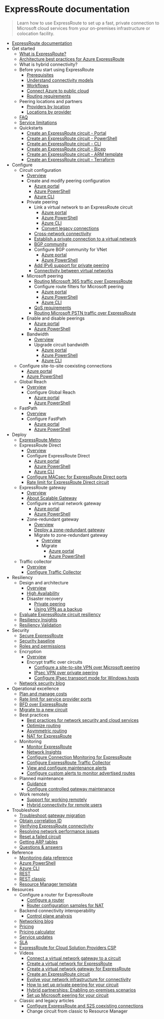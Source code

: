 # ExpressRoute documentation
> Learn how to use ExpressRoute to set up a fast, private connection to Microsoft cloud services from your on-premises infrastructure or colocation facility.
  - [ExpressRoute documentation](https://learn.microsoft.com/en-us/azure/expressroute/)
  - Get started
    - [What is ExpressRoute?](https://learn.microsoft.com/en-us/azure/expressroute/expressroute-introduction)
    - [Architecture best practices for Azure ExpressRoute](https://learn.microsoft.com/azure/well-architected/service-guides/azure-expressroute?toc=/azure/expressroute/toc.jso)
    - What is hybrid connectivity?
    - Before you start using ExpressRoute
      - [Prerequisites](https://learn.microsoft.com/en-us/azure/expressroute/expressroute-prerequisites)
      - [Understand connectivity models](https://learn.microsoft.com/en-us/azure/expressroute/expressroute-connectivity-models)
      - [Workflows](https://learn.microsoft.com/en-us/azure/expressroute/expressroute-workflows)
      - [Connect Azure to public cloud](https://learn.microsoft.com/en-us/azure/expressroute/expressroute-connect-azure-to-public-cloud)
      - [Routing requirements](https://learn.microsoft.com/en-us/azure/expressroute/expressroute-routing)
    - Peering locations and partners
      - [Providers by location](https://learn.microsoft.com/en-us/azure/expressroute/expressroute-locations-providers)
      - [Locations by provider](https://learn.microsoft.com/en-us/azure/expressroute/expressroute-locations)
    - [FAQ](https://learn.microsoft.com/en-us/azure/expressroute/expressroute-faqs)
    - [Service limitations](https://learn.microsoft.com/en-us/azure/azure-resource-manager/management/azure-subscription-service-limits?toc=/azure/expressroute/toc.json)
    - Quickstarts
      - [Create an ExpressRoute circuit - Portal](https://learn.microsoft.com/en-us/azure/expressroute/expressroute-howto-circuit-portal-resource-manager)
      - [Create an ExpressRoute circuit - PowerShell](https://learn.microsoft.com/en-us/azure/expressroute/expressroute-howto-circuit-arm)
      - [Create an ExpressRoute circuit - CLI](https://learn.microsoft.com/en-us/azure/expressroute/howto-circuit-cli)
      - [Create an ExpressRoute circuit - Bicep](https://learn.microsoft.com/en-us/azure/expressroute/quickstart-create-expressroute-vnet-bicep)
      - [Create an ExpressRoute circuit - ARM template](https://learn.microsoft.com/en-us/azure/expressroute/quickstart-create-expressroute-vnet-template)
      - [Create an ExpressRoute circuit - Terraform](https://learn.microsoft.com/en-us/azure/expressroute/quickstart-create-expressroute-vnet-terraform)
  - Configure
    - Circuit configuration
      - [Overview](https://learn.microsoft.com/en-us/azure/expressroute/expressroute-circuit-peerings)
      - Create and modify peering configuration
        - [Azure portal](https://learn.microsoft.com/en-us/azure/expressroute/expressroute-howto-routing-portal-resource-manager)
        - [Azure PowerShell](https://learn.microsoft.com/en-us/azure/expressroute/expressroute-howto-routing-arm)
        - [Azure CLI](https://learn.microsoft.com/en-us/azure/expressroute/howto-routing-cli)
      - Private peering
        - Link a virtual network to an ExpressRoute circuit
          - [Azure portal](https://learn.microsoft.com/en-us/azure/expressroute/expressroute-howto-linkvnet-portal-resource-manager)
          - [Azure PowerShell](https://learn.microsoft.com/en-us/azure/expressroute/expressroute-howto-linkvnet-arm)
          - [Azure CLI](https://learn.microsoft.com/en-us/azure/expressroute/expressroute-howto-linkvnet-cli)
          - [Convert legacy connections](https://learn.microsoft.com/en-us/azure/expressroute/howto-recreate-connections)
        - [Cross-network connectivity](https://learn.microsoft.com/en-us/azure/expressroute/cross-network-connectivity)
        - [Establish a private connection to a virtual network](https://learn.microsoft.com/en-us/azure/expressroute/configure-expressroute-private-peering)
        - [BGP community](https://learn.microsoft.com/en-us/azure/expressroute/bgp-communities)
        - Configure BGP community for VNet
          - [Azure portal](https://learn.microsoft.com/en-us/azure/expressroute/how-to-configure-custom-bgp-communities-portal)
          - [Azure PowerShell](https://learn.microsoft.com/en-us/azure/expressroute/how-to-configure-custom-bgp-communities)
        - [Add IPv6 support for private peering](https://learn.microsoft.com/en-us/azure/expressroute/expressroute-howto-add-ipv6)
        - [Connectivity between virtual networks](https://learn.microsoft.com/en-us/azure/expressroute/virtual-network-connectivity-guidance)
      - Microsoft peering
        - [Routing Microsoft 365 traffic over ExpressRoute](https://learn.microsoft.com/microsoft-365/enterprise/azure-expressroute?toc=/azure/expressroute/TOC.json)
        - Configure route filters for Microsoft peering
          - [Azure portal](https://learn.microsoft.com/en-us/azure/expressroute/how-to-routefilter-portal)
          - [Azure PowerShell](https://learn.microsoft.com/en-us/azure/expressroute/how-to-routefilter-powershell)
          - [Azure CLI](https://learn.microsoft.com/en-us/azure/expressroute/how-to-routefilter-cli)
        - [QoS requirements](https://learn.microsoft.com/en-us/azure/expressroute/expressroute-qos)
        - [Routing Microsoft PSTN traffic over ExpressRoute](https://learn.microsoft.com/en-us/azure/expressroute/using-expressroute-for-microsoft-pstn)
      - Enable and disable peerings
        - [Azure portal](https://learn.microsoft.com/en-us/azure/expressroute/expressroute-howto-reset-peering-portal)
        - [Azure PowerShell](https://learn.microsoft.com/en-us/azure/expressroute/expressroute-howto-reset-peering)
      - Bandwidth
        - [Overview](https://learn.microsoft.com/en-us/azure/expressroute/about-upgrade-circuit-bandwidth)
        - Upgrade circuit bandwidth
          - [Azure portal](https://learn.microsoft.com/en-us/azure/expressroute/expressroute-howto-circuit-portal-resource-manager)
          - [Azure PowerShell](https://learn.microsoft.com/en-us/azure/expressroute/expressroute-howto-circuit-arm)
          - [Azure CLI](https://learn.microsoft.com/en-us/azure/expressroute/howto-circuit-cli)
    - Configure site-to-site coexisting connections
      - [Azure portal](https://learn.microsoft.com/en-us/azure/expressroute/how-to-configure-coexisting-gateway-portal)
      - [Azure PowerShell](https://learn.microsoft.com/en-us/azure/expressroute/expressroute-howto-coexist-resource-manager)
    - Global Reach
      - [Overview](https://learn.microsoft.com/en-us/azure/expressroute/expressroute-global-reach)
      - Configure Global Reach
        - [Azure portal](https://learn.microsoft.com/en-us/azure/expressroute/expressroute-howto-set-global-reach-portal)
        - [Azure PowerShell](https://learn.microsoft.com/en-us/azure/expressroute/expressroute-howto-set-global-reach)
    - FastPath
      - [Overview](https://learn.microsoft.com/en-us/azure/expressroute/about-fastpath)
      - Configure FastPath
        - [Azure portal](https://learn.microsoft.com/en-us/azure/expressroute/expressroute-howto-linkvnet-portal-resource-manager)
        - [Azure PowerShell](https://learn.microsoft.com/en-us/azure/expressroute/expressroute-howto-linkvnet-arm?tabs=maximum)
  - Deploy
    - [ExpressRoute Metro](https://learn.microsoft.com/en-us/azure/expressroute/metro)
    - ExpressRoute Direct
      - [Overview](https://learn.microsoft.com/en-us/azure/expressroute/expressroute-erdirect-about)
      - Configure ExpressRoute Direct
        - [Azure portal](https://learn.microsoft.com/en-us/azure/expressroute/how-to-expressroute-direct-portal)
        - [Azure PowerShell](https://learn.microsoft.com/en-us/azure/expressroute/expressroute-howto-erdirect)
        - [Azure CLI](https://learn.microsoft.com/en-us/azure/expressroute/expressroute-howto-expressroute-direct-cli)
      - [Configure MACsec for ExpressRoute Direct ports](https://learn.microsoft.com/en-us/azure/expressroute/expressroute-howto-macsec)
      - [Rate limit for ExpressRoute Direct circuit](https://learn.microsoft.com/en-us/azure/expressroute/rate-limit)
    - ExpressRoute gateway
      - [Overview](https://learn.microsoft.com/en-us/azure/expressroute/expressroute-about-virtual-network-gateways)
      - [About Scalable Gateway](https://learn.microsoft.com/en-us/azure/expressroute/scalable-gateway)
      - Configure a virtual network gateway
        - [Azure portal](https://learn.microsoft.com/en-us/azure/expressroute/expressroute-howto-add-gateway-portal-resource-manager)
        - [Azure PowerShell](https://learn.microsoft.com/en-us/azure/expressroute/expressroute-howto-add-gateway-resource-manager)
      - Zone-redundant gateway
        - [Overview](https://learn.microsoft.com/en-us/azure/vpn-gateway/about-zone-redundant-vnet-gateways?toc=/azure/expressroute/toc.json)
        - [Deploy a zone-redundant gateway](https://learn.microsoft.com/en-us/azure/vpn-gateway/create-zone-redundant-vnet-gateway?toc=/azure/expressroute/toc.json)
        - Migrate to zone-redundant gateway
          - [Overview](https://learn.microsoft.com/en-us/azure/expressroute/gateway-migration)
          - Migrate
            - [Azure portal](https://learn.microsoft.com/en-us/azure/expressroute/expressroute-howto-gateway-migration-portal)
            - [Azure PowerShell](https://learn.microsoft.com/en-us/azure/expressroute/expressroute-howto-gateway-migration-powershell)
    - Traffic collector
      - [Overview](https://learn.microsoft.com/en-us/azure/expressroute/traffic-collector)
      - [Configure Traffic Collector](https://learn.microsoft.com/en-us/azure/expressroute/how-to-configure-traffic-collector)
  - Resiliency
    - Design and architecture
      - [Overview](https://learn.microsoft.com/en-us/azure/expressroute/design-architecture-for-resiliency)
      - [High Availability](https://learn.microsoft.com/en-us/azure/expressroute/designing-for-high-availability-with-expressroute)
      - Disaster recovery
        - [Private peering](https://learn.microsoft.com/en-us/azure/expressroute/designing-for-disaster-recovery-with-expressroute-privatepeering)
        - [Using VPN as a backup](https://learn.microsoft.com/en-us/azure/expressroute/use-s2s-vpn-as-backup-for-expressroute-privatepeering)
    - [Evaluate ExpressRoute circuit resiliency](https://learn.microsoft.com/en-us/azure/expressroute/evaluate-circuit-resiliency)
    - [Resiliency Insights](https://learn.microsoft.com/en-us/azure/expressroute/resiliency-insights)
    - [Resiliency Validation](https://learn.microsoft.com/en-us/azure/expressroute/resiliency-validation)
  - Security
    - [Secure ExpressRoute](https://learn.microsoft.com/en-us/azure/expressroute/secure-expressroute)
    - [Security baseline](https://learn.microsoft.com/security/benchmark/azure/baselines/expressroute-security-baseline?toc=/azure/expressroute/TOC.json)
    - [Roles and permissions](https://learn.microsoft.com/en-us/azure/expressroute/roles-permissions)
    - Encryption
      - [Overview](https://learn.microsoft.com/en-us/azure/expressroute/expressroute-about-encryption)
      - Encrypt traffic over circuits
        - [Configure a site-to-site VPN over Microsoft peering](https://learn.microsoft.com/en-us/azure/expressroute/site-to-site-vpn-over-microsoft-peering)
        - [IPsec VPN over private peering](https://learn.microsoft.com/en-us/azure/vpn-gateway/site-to-site-vpn-private-peering?toc=/azure/expressroute/toc.json)
        - [Configure IPsec transport mode for Windows hosts](https://learn.microsoft.com/en-us/azure/expressroute/expressroute-howto-ipsec-transport-private-windows)
    - [Network security blog](https://techcommunity.microsoft.com/category/azure-network-security/blog/azurenetworksecurityblog)
  - Operational excellence
    - [Plan and manage costs](https://learn.microsoft.com/en-us/azure/expressroute/plan-manage-cost)
    - [Rate limit for service provider ports](https://learn.microsoft.com/en-us/azure/expressroute/provider-rate-limit)
    - [BFD over ExpressRoute](https://learn.microsoft.com/en-us/azure/expressroute/expressroute-bfd)
    - [Migrate to a new circuit](https://learn.microsoft.com/en-us/azure/expressroute/circuit-migration)
    - Best practices
      - [Best practices for network security and cloud services](https://learn.microsoft.com/azure/cloud-adoption-framework/reference/networking-vdc)
      - [Optimize routing](https://learn.microsoft.com/en-us/azure/expressroute/expressroute-optimize-routing)
      - [Asymmetric routing](https://learn.microsoft.com/en-us/azure/expressroute/expressroute-asymmetric-routing)
      - [NAT for ExpressRoute](https://learn.microsoft.com/en-us/azure/expressroute/expressroute-nat)
    - Monitoring
      - [Monitor ExpressRoute](https://learn.microsoft.com/en-us/azure/expressroute/monitor-expressroute)
      - [Network Insights](https://learn.microsoft.com/en-us/azure/expressroute/expressroute-network-insights)
      - [Configure Connection Monitoring for ExpressRoute](https://learn.microsoft.com/en-us/azure/expressroute/how-to-configure-connection-monitor)
      - [Configure ExpressRoute Traffic Collector](https://learn.microsoft.com/en-us/azure/expressroute/how-to-configure-traffic-collector)
      - [View and configure maintenance alerts](https://learn.microsoft.com/en-us/azure/expressroute/maintenance-alerts)
      - [Configure custom alerts to monitor advertised routes](https://learn.microsoft.com/en-us/azure/expressroute/how-to-custom-route-alert)
    - Planned maintenance
      - [Guidance](https://learn.microsoft.com/en-us/azure/expressroute/planned-maintenance)
      - [Configure controlled gateway maintenance](https://learn.microsoft.com/en-us/azure/expressroute/customer-controlled-gateway-maintenance)
    - Work remotely
      - [Support for working remotely](https://learn.microsoft.com/en-us/azure/networking/working-remotely-support?toc=/azure/expressroute/toc.json)
      - [Hybrid connectivity for remote users](https://learn.microsoft.com/en-us/azure/expressroute/work-remotely-support)
  - Troubleshoot
    - [Troubleshoot gateway migration](https://learn.microsoft.com/en-us/azure/expressroute/gateway-migration-error-messaging)
    - [Obtain correlation ID](https://learn.microsoft.com/en-us/azure/expressroute/get-correlation-id)
    - [Verifying ExpressRoute connectivity](https://learn.microsoft.com/en-us/azure/expressroute/expressroute-troubleshooting-expressroute-overview)
    - [Resolving network performance issues](https://learn.microsoft.com/en-us/azure/expressroute/expressroute-troubleshooting-network-performance)
    - [Reset a failed circuit](https://learn.microsoft.com/en-us/azure/expressroute/reset-circuit)
    - [Getting ARP tables](https://learn.microsoft.com/en-us/azure/expressroute/expressroute-troubleshooting-arp-resource-manager)
    - [Questions & answers](https://learn.microsoft.com/answers/tags/225/azure-expressroute)
  - Reference
    - [Monitoring data reference](https://learn.microsoft.com/en-us/azure/expressroute/monitor-expressroute-reference)
    - [Azure PowerShell](https://learn.microsoft.com/powershell/module/az.network)
    - [Azure CLI](https://learn.microsoft.com/cli/azure/network/express-route)
    - [REST](https://learn.microsoft.com/rest/api/expressroute/)
    - [REST classic](https://learn.microsoft.com/previous-versions/azure/reference/dn606310(v=azure.100))
    - [Resource Manager template](https://learn.microsoft.com/azure/templates/microsoft.network/expressroutecircuits)
  - Resources
    - Configure a router for ExpressRoute
      - [Configure a router](https://learn.microsoft.com/en-us/azure/expressroute/expressroute-config-samples-routing)
      - [Router configuration samples for NAT](https://learn.microsoft.com/en-us/azure/expressroute/expressroute-config-samples-nat)
    - Backend connectivity interoperability
      - [Control plane analysis](https://learn.microsoft.com/en-us/azure/networking/connectivity-interoperability-control-plane?toc=/azure/expressroute/toc.json)
    - [Networking blog](https://techcommunity.microsoft.com/category/azure/blog/azurenetworkingblog)
    - [Pricing](https://azure.microsoft.com/pricing/details/expressroute/)
    - [Pricing calculator](https://azure.microsoft.com/pricing/calculator/)
    - [Service updates](https://azure.microsoft.com/updates/?product=expressroute&filters=%5B"Azure+ExpressRoute"%5D)
    - [SLA](https://azure.microsoft.com/support/legal/sla/)
    - [ExpressRoute for Cloud Solution Providers CSP](https://learn.microsoft.com/en-us/azure/expressroute/expressroute-for-cloud-solution-providers)
    - Videos
      - [Connect a virtual network gateway to a circuit](https://azure.microsoft.com/documentation/videos/azure-expressroute-how-to-create-a-connection-between-your-vpn-gateway-and-expressroute-circuit/)
      - [Create a virtual network for ExpressRoute](https://azure.microsoft.com/documentation/videos/azure-expressroute-how-to-create-a-virtual-network/)
      - [Create a virtual network gateway for ExpressRoute](https://azure.microsoft.com/documentation/videos/azure-expressroute-how-to-create-a-vpn-gateway-for-your-virtual-network/)
      - [Create an ExpressRoute circuit](https://azure.microsoft.com/documentation/videos/azure-expressroute-how-to-create-an-expressroute-circuit/)
      - [Evolve your network infrastructure for connectivity](https://learn.microsoft.com/events/ignite-2015/brk2481)
      - [How to set up private peering for your circuit](https://azure.microsoft.com/documentation/videos/azure-expressroute-how-to-set-up-azure-private-peering-for-your-expressroute-circuit/)
      - [Hybrid partnerships: Enabling on-premises scenarios](https://learn.microsoft.com/events/ignite-2015/brk1454)
      - [Set up Microsoft peering for your circuit](https://azure.microsoft.com/documentation/videos/azure-expressroute-how-to-set-up-microsoft-peering-for-your-expressroute-circuit/)
    - Classic and legacy articles
      - [Configure ExpressRoute and S2S coexisting connections](https://learn.microsoft.com/en-us/azure/expressroute/expressroute-howto-coexist-classic)
      - Change circuit from classic to Resource Manager
